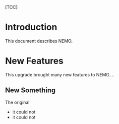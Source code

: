 <!-- vim: set ft=markdown ts=4 sts=4 sw=4 et tw=80: -->
<!--
This document is in markdown format. Process it into HTML for viewing using
the command: markdown_py -x toc readme.md > readme.html
-->

<link href="markdown10.css" rel="stylesheet"></link>

[TOC]

Introduction
============

This document describes NEMO.

New Features
============

This upgrade brought many new features to NEMO....

New Something
-----------------

The original 

- it could not 
- it could not 



